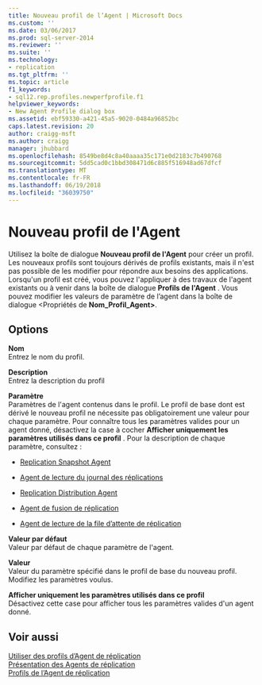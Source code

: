 ```yaml
---
title: Nouveau profil de l’Agent | Microsoft Docs
ms.custom: ''
ms.date: 03/06/2017
ms.prod: sql-server-2014
ms.reviewer: ''
ms.suite: ''
ms.technology:
- replication
ms.tgt_pltfrm: ''
ms.topic: article
f1_keywords:
- sql12.rep.profiles.newperfprofile.f1
helpviewer_keywords:
- New Agent Profile dialog box
ms.assetid: ebf59330-a421-45a5-9020-0484a96852bc
caps.latest.revision: 20
author: craigg-msft
ms.author: craigg
manager: jhubbard
ms.openlocfilehash: 8549be8d4c8a40aaaa35c171e0d2183c7b490768
ms.sourcegitcommit: 5dd5cad0c1bbd308471d6c885f516948ad67dfcf
ms.translationtype: MT
ms.contentlocale: fr-FR
ms.lasthandoff: 06/19/2018
ms.locfileid: "36039750"
---
```

# <a name="new-agent-profile"></a>Nouveau profil de l'Agent
  Utilisez la boîte de dialogue **Nouveau profil de l'Agent** pour créer un profil. Les nouveaux profils sont toujours dérivés de profils existants, mais il n'est pas possible de les modifier pour répondre aux besoins des applications. Lorsqu'un profil est créé, vous pouvez l'appliquer à des travaux de l'agent existants ou à venir dans la boîte de dialogue **Profils de l'Agent** . Vous pouvez modifier les valeurs de paramètre de l’agent dans la boîte de dialogue \<Propriétés de **Nom_Profil_Agent>**.  
  
## <a name="options"></a>Options  
 **Nom**  
 Entrez le nom du profil.  
  
 **Description**  
 Entrez la description du profil  
  
 **Paramètre**  
 Paramètres de l'agent contenus dans le profil. Le profil de base dont est dérivé le nouveau profil ne nécessite pas obligatoirement une valeur pour chaque paramètre. Pour connaître tous les paramètres valides pour un agent donné, désactivez la case à cocher **Afficher uniquement les paramètres utilisés dans ce profil** . Pour la description de chaque paramètre, consultez :  
  
-   [Replication Snapshot Agent](agents/replication-snapshot-agent.md)  
  
-   [Agent de lecture du journal des réplications](agents/replication-log-reader-agent.md)  
  
-   [Replication Distribution Agent](agents/replication-distribution-agent.md)  
  
-   [Agent de fusion de réplication](agents/replication-merge-agent.md)  
  
-   [Agent de lecture de la file d’attente de réplication](agents/replication-queue-reader-agent.md)  
  
 **Valeur par défaut**  
 Valeur par défaut de chaque paramètre de l'agent.  
  
 **Valeur**  
 Valeur du paramètre spécifié dans le profil de base du nouveau profil. Modifiez les paramètres voulus.  
  
 **Afficher uniquement les paramètres utilisés dans ce profil**  
 Désactivez cette case pour afficher tous les paramètres valides d'un agent donné.  
  
## <a name="see-also"></a>Voir aussi  
 [Utiliser des profils d’Agent de réplication](agents/work-with-replication-agent-profiles.md)   
 [Présentation des Agents de réplication](agents/replication-agents-overview.md)   
 [Profils de l’Agent de réplication](agents/replication-agent-profiles.md)  
  
  